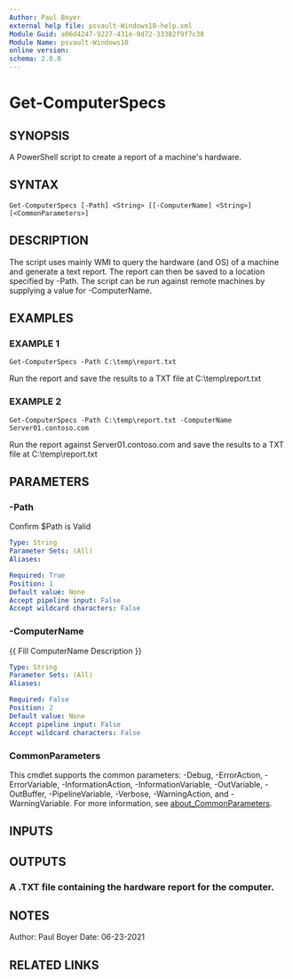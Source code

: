 ```yaml
---
Author: Paul Boyer
external help file: psvault-Windows10-help.xml
Module Guid: a06d4247-9227-431e-9d72-33382f9f7c38
Module Name: psvault-Windows10
online version:
schema: 2.0.0
---
```


# Get-ComputerSpecs

## SYNOPSIS
A PowerShell script to create a report of a machine's hardware.

## SYNTAX

```
Get-ComputerSpecs [-Path] <String> [[-ComputerName] <String>] [<CommonParameters>]
```

## DESCRIPTION
The script uses mainly WMI to query the hardware (and OS) of a machine and generate a text report.
The report can then be saved to a location specified by -Path.
The script can be run
against remote machines by supplying a value for -ComputerName.

## EXAMPLES

### EXAMPLE 1
```
Get-ComputerSpecs -Path C:\temp\report.txt
```

Run the report and save the results to a TXT file at C:\temp\report.txt

### EXAMPLE 2
```
Get-ComputerSpecs -Path C:\temp\report.txt -ComputerName Server01.contoso.com
```

Run the report against Server01.contoso.com and save the results to a TXT file at C:\temp\report.txt

## PARAMETERS

### -Path
Confirm $Path is Valid

```yaml
Type: String
Parameter Sets: (All)
Aliases:

Required: True
Position: 1
Default value: None
Accept pipeline input: False
Accept wildcard characters: False
```

### -ComputerName
{{ Fill ComputerName Description }}

```yaml
Type: String
Parameter Sets: (All)
Aliases:

Required: False
Position: 2
Default value: None
Accept pipeline input: False
Accept wildcard characters: False
```

### CommonParameters
This cmdlet supports the common parameters: -Debug, -ErrorAction, -ErrorVariable, -InformationAction, -InformationVariable, -OutVariable, -OutBuffer, -PipelineVariable, -Verbose, -WarningAction, and -WarningVariable. For more information, see [about_CommonParameters](http://go.microsoft.com/fwlink/?LinkID=113216).

## INPUTS

## OUTPUTS

### A .TXT file containing the hardware report for the computer.
## NOTES
Author: Paul Boyer
Date: 06-23-2021

## RELATED LINKS
